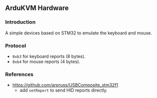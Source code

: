 ArduKVM Hardware
---

### Introduction
A simple devices based on STM32 to emulate the keyboard and mouse.

### Protocol
* `0xb3` for keyboard reports (8 bytes).
* `0xb4` for mouse reports (4 bytes).

### References
* https://github.com/arpruss/USBComposite_stm32f1
  * add `setReport` to send HID reports directly.